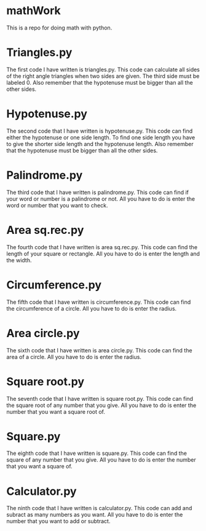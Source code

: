 # mathWork
This is a repo for doing math with python. 

# Triangles.py
 The first code I have written is triangles.py. This code can calculate all sides of the right angle triangles when two sides are given. The third side must be labeled 0. Also remember that the hypotenuse must be bigger than all the other sides.

# Hypotenuse.py
The second code that I have written is hypotenuse.py. This code can find either the hypotenuse or one side length. To find one side length you have to give the shorter side length and the hypotenuse length. Also remember that the hypotenuse must be bigger than all the other sides.

# Palindrome.py
The third code that I have written is palindrome.py. This code can find if your word or number is a palindrome or not. All you have to do is enter the word or number that you want to check.

# Area sq.rec.py
The fourth code that I have written is area sq.rec.py. This code can find the length of your square or rectangle. 
All you have to do is enter the length and the width.

# Circumference.py
The fifth code that I have written is circumference.py. This code can find the circumference of a circle.
All you have to do is enter the radius.

# Area circle.py
The sixth code that I have written is area circle.py. This code can find the area of a circle.
All you have to do is enter the radius.

# Square root.py
The seventh code that I have written is square root.py. This code can find the square root of any number that you give. All you have to do is enter the number that you want a square root of. 

# Square.py
The eighth code that I have written is square.py. This code can find the square of any number that you give. All you have to do is enter the number that you want a square of.

# Calculator.py
The ninth code that I have written is calculator.py. This code can add and subract as many numbers as you want. All you have to do is enter the number that you want to add or subtract.
